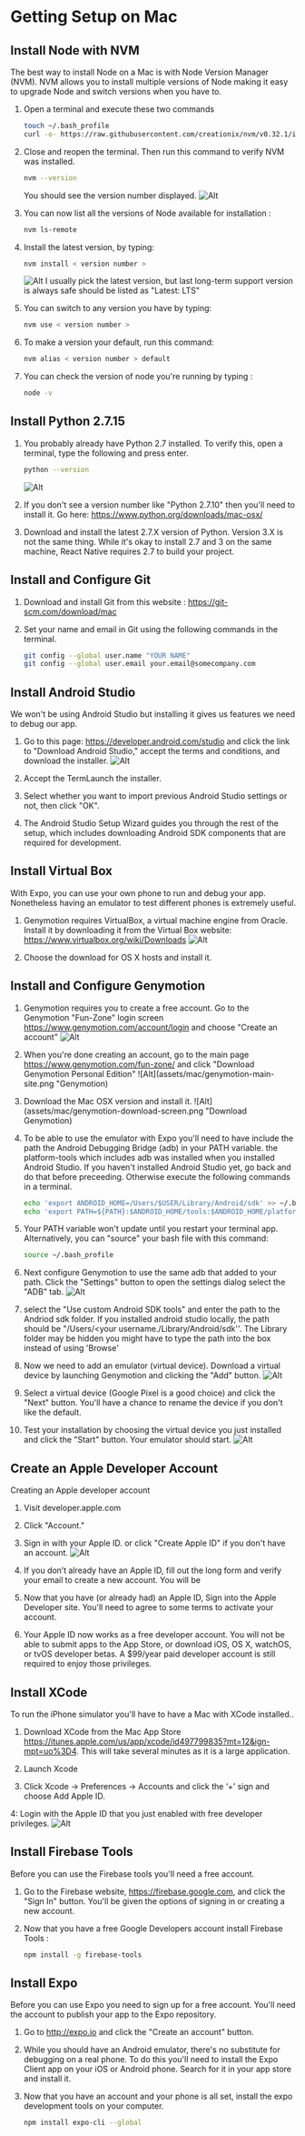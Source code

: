 # Getting Setup on Mac

## Install Node with NVM
The best way to install Node on a Mac is with Node Version Manager (NVM). NVM allows you to install multiple versions of Node making it easy to upgrade Node and switch versions when you have to.

1. Open a terminal and execute these two commands

    ```bash
    touch ~/.bash_profile
    curl -o- https://raw.githubusercontent.com/creationix/nvm/v0.32.1/install.sh | bash
    ```

2. Close and reopen the terminal. Then run this command to verify NVM was installed.
    ```bash
    nvm --version
    ```
    You should see the version number displayed.
        ![Alt](assets/mac/nvm-version.png "nvm -version results")
        
3. You can now list all the versions of Node available for installation :
    ```bash
    nvm ls-remote
    ```

4. Install the latest version, by typing:
    ```bash
    nvm install < version number >
    ```
    ![Alt](assets/mac/nvm-ls-remote.png "nvm ls-remote results")
    I usually pick the latest version, but last long-term support  version is always safe should be listed as "Latest: LTS"

5. You can switch to any version you have by typing:
    ```bash
    nvm use < version number >
    ```

6. To make a version your default, run this command:
    ```bash
    nvm alias < version number > default
    ```

7. You can check the version of node you're running by typing :
    ```bash
    node -v
    ```

## Install Python 2.7.15 

1. You probably already have Python 2.7 installed. To verify this, open a terminal, type the following and press enter.
    ```bash
    python --version
    ```
    ![Alt](assets/mac/python-version.png "python version results")
2. If you don't see a version number like "Python 2.7.10"  then you'll need to install it.
    Go here: https://www.python.org/downloads/mac-osx/
    
3. Download and install the latest 2.7.X version of Python. Version 3.X is not the same thing. While it's okay to install 2.7 and 3 on the same machine, React Native requires 2.7 to build your project.


## Install and Configure Git
1. Download and install Git from this website : https://git-scm.com/download/mac

2. Set your name and email in Git using the following commands in the terminal.
    ```bash
    git config --global user.name "YOUR NAME"
    git config --global user.email your.email@somecompany.com
    ```

## Install Android Studio
We won't be using Android Studio but installing it gives us features we need to debug our app.

1. Go to this page: https://developer.android.com/studio  and click the link to "Download Android Studio,"  accept the terms and conditions, and download the installer.
    ![Alt](assets/mac/android-studio-download.png "Android Studio Download Site")

2. Accept the TermLaunch the installer.

3. Select whether you want to import previous Android Studio settings or not, then click "OK".

4. The Android Studio Setup Wizard guides you through the rest of the setup, which includes downloading Android SDK components that are required for development.

## Install Virtual Box

With Expo, you can use your own phone to run and debug your app. Nonetheless having an emulator to test different phones is extremely useful.

1. Genymotion requires VirtualBox, a virtual machine engine from Oracle. Install it by downloading it from the Virtual Box website: https://www.virtualbox.org/wiki/Downloads
    ![Alt](assets/mac/virtual-box-download.png "Virtual Box Site")
    
2. Choose the download for OS X hosts and install it.

## Install and Configure Genymotion

1. Genymotion requires you to create a free account. Go to the Genymotion "Fun-Zone" login screen https://www.genymotion.com/account/login and choose "Create an account"
    ![Alt](assets/mac/genymotion-create-account.png "Create Genymotion Account")

2. When you're done creating an account, go to the main page https://www.genymotion.com/fun-zone/  and click "Download Genymotion Personal Edition"
    ![Alt](assets/mac/genymotion-main-site.png "Genymotion)
    
5. Download the Mac OSX version and install it.
    ![Alt](assets/mac/genymotion-download-screen.png "Download Genymotion)
    
    
6. To be able to use the emulator with Expo you'll need to have include the path the Android Debugging Bridge (adb)  in your PATH variable. the platform-tools which includes adb was installed when you installed Android Studio. If you haven't installed Android Studio yet, go back and do that before preceeding. Otherwise execute the following commands in a terminal.
    ```bash
    echo 'export ANDROID_HOME=/Users/$USER/Library/Android/sdk' >> ~/.bash_profile
    echo 'export PATH=${PATH}:$ANDROID_HOME/tools:$ANDROID_HOME/platform-tools' >> ~/.bash_profile
    ```

7. Your PATH variable won't update until you restart your terminal app. Alternatively, you can "source" your bash file with this command:
    ```bash
    source ~/.bash_profile
    ```

8. Next configure Genymotion to use the same adb that added to your path. Click the "Settings" button to open the settings dialog select the "ADB" tab.
    ![Alt](assets/mac/genymotion-adb-tab.png "Genymotion ADB")
    
9. select the "Use custom Android SDK tools" and enter the path to the Andriod sdk folder. If you installed android studio locally, the path should be "/Users/<your username./Library/Android/sdk''. The Library folder may be hidden you might have to type the path into the box instead of using 'Browse'

10. Now we need to add an emulator (virtual device). Download a virtual device by launching Genymotion and clicking the "Add" button.
    ![Alt](assets/mac/genymotion-your-virtual-devices.png "Genymotion Virtual Devices")

11. Select a virtual device (Google Pixel is a good choice) and click the "Next" button. You'll have a chance to rename the device if you don't like the default.

12. Test your installation by choosing the virtual device you just installed and click the "Start" button. Your emulator should start.
    ![Alt](assets/mac/emulator.png "Genymotion Emulator")
    
## Create an Apple Developer Account

Creating an Apple developer account

1. Visit developer.apple.com

2. Click "Account."

3. Sign in with your Apple ID. or click "Create Apple ID" if you don't have an account.
    ![Alt](assets/mac/apple-dev-create-id.png "Apple Developer Account Site")

4. If you don’t already have an Apple ID, fill out the long form and verify your email to create a new account. You will be 

5. Now that you have (or already had) an Apple ID, Sign into the Apple Developer site. You'll need to agree to some terms to activate your account.

6. Your Apple ID now works as a free developer account. You will not be able to submit apps to the App Store, or download iOS, OS X, watchOS, or tvOS developer betas. A $99/year paid developer account is still required to enjoy those privileges.

## Install XCode
To run the iPhone simulator you'll have to have a Mac with XCode installed..

1. Download XCode from the Mac App Store 
https://itunes.apple.com/us/app/xcode/id497799835?mt=12&ign-mpt=uo%3D4.
This will take several minutes as it is a large application.

2. Launch Xcode

3. Click Xcode → Preferences → Accounts and click the ‘+’ sign and choose Add Apple ID.

4: Login with the Apple ID that you just enabled with free developer privileges.
    ![Alt](assets/mac/add-account-xcode.png "Add Account to Xcode")


## Install Firebase Tools

Before you can use the Firebase tools you'll need a free account. 

1. Go to the Firebase website, https://firebase.google.com, and click the "Sign In" button. You'll be given the options of signing in or creating a new account.

2. Now that you have a free Google Developers account install Firebase Tools :
    ```bash
    npm install -g firebase-tools
    ```


## Install Expo

Before you can use Expo you need to sign up for a free account. You'll need the account to publish your app to the Expo repository.

1. Go to http://expo.io and click the "Create an account" button.

2. While you should have an Android emulator, there's no substitute for debugging on a real phone. To do this you'll need to install the Expo Client app on your iOS or Android phone. Search for it in your app store and install it.

3. Now that you have an account and your phone is all set, install the expo development tools on your computer.
    ```bash
    npm install expo-cli --global
    ```



